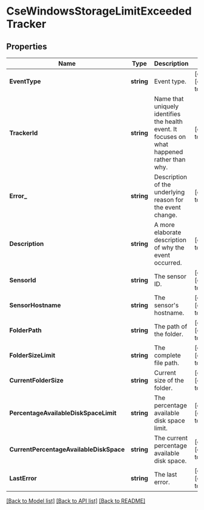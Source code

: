 # CseWindowsStorageLimitExceededTracker

## Properties
Name | Type | Description | Notes
------------ | ------------- | ------------- | -------------
**EventType** | **string** | Event type. | [optional] [default to null]
**TrackerId** | **string** | Name that uniquely identifies the health event. It focuses on what happened rather than why. | [default to null]
**Error_** | **string** | Description of the underlying reason for the event change. | [default to null]
**Description** | **string** | A more elaborate description of why the event occurred. | [default to null]
**SensorId** | **string** | The sensor ID. | [optional] [default to null]
**SensorHostname** | **string** | The sensor&#x27;s hostname. | [optional] [default to null]
**FolderPath** | **string** | The path of the folder. | [optional] [default to null]
**FolderSizeLimit** | **string** | The complete file path. | [optional] [default to null]
**CurrentFolderSize** | **string** | Current size of the folder. | [optional] [default to null]
**PercentageAvailableDiskSpaceLimit** | **string** | The percentage available disk space limit. | [optional] [default to null]
**CurrentPercentageAvailableDiskSpace** | **string** | The current percentage available disk space. | [optional] [default to null]
**LastError** | **string** | The last error. | [optional] [default to null]

[[Back to Model list]](../README.md#documentation-for-models) [[Back to API list]](../README.md#documentation-for-api-endpoints) [[Back to README]](../README.md)


